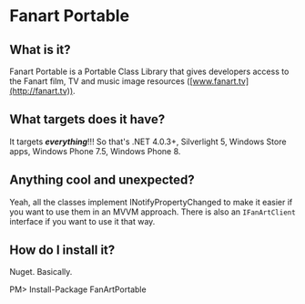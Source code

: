 # Fanart Portable #

## What is it? ##
Fanart Portable is a Portable Class Library that gives developers access to the Fanart film, TV and music image resources ([www.fanart.tv](http://fanart.tv)).

## What targets does it have? ##
It targets ***everything***!!! So that's .NET 4.0.3+, Silverlight 5, Windows Store apps, Windows Phone 7.5, Windows Phone 8.

## Anything cool and unexpected? ##
Yeah, all the classes implement INotifyPropertyChanged to make it easier if you want to use them in an MVVM approach. There is also an `IFanArtClient` interface if you want to use it that way.

## How do I install it? ##
Nuget. Basically. 

PM> Install-Package FanArtPortable
